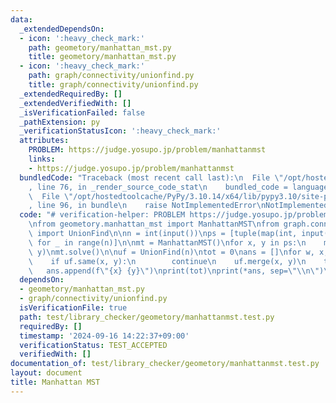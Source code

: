 ```yaml
---
data:
  _extendedDependsOn:
  - icon: ':heavy_check_mark:'
    path: geometory/manhattan_mst.py
    title: geometory/manhattan_mst.py
  - icon: ':heavy_check_mark:'
    path: graph/connectivity/unionfind.py
    title: graph/connectivity/unionfind.py
  _extendedRequiredBy: []
  _extendedVerifiedWith: []
  _isVerificationFailed: false
  _pathExtension: py
  _verificationStatusIcon: ':heavy_check_mark:'
  attributes:
    PROBLEM: https://judge.yosupo.jp/problem/manhattanmst
    links:
    - https://judge.yosupo.jp/problem/manhattanmst
  bundledCode: "Traceback (most recent call last):\n  File \"/opt/hostedtoolcache/PyPy/3.10.14/x64/lib/pypy3.10/site-packages/onlinejudge_verify/documentation/build.py\"\
    , line 76, in _render_source_code_stat\n    bundled_code = language.bundle(\n\
    \  File \"/opt/hostedtoolcache/PyPy/3.10.14/x64/lib/pypy3.10/site-packages/onlinejudge_verify/languages/python.py\"\
    , line 96, in bundle\n    raise NotImplementedError\nNotImplementedError\n"
  code: "# verification-helper: PROBLEM https://judge.yosupo.jp/problem/manhattanmst\n\
    \nfrom geometory.manhattan_mst import ManhattanMST\nfrom graph.connectivity.unionfind\
    \ import UnionFind\n\nn = int(input())\nps = [tuple(map(int, input().split()))\
    \ for _ in range(n)]\n\nmt = ManhattanMST()\nfor x, y in ps:\n    mt.add_point(x,\
    \ y)\nmt.solve()\n\nuf = UnionFind(n)\ntot = 0\nans = []\nfor w, x, y in mt.edges:\n\
    \    if uf.same(x, y):\n        continue\n    uf.merge(x, y)\n    tot += w\n \
    \   ans.append(f\"{x} {y}\")\nprint(tot)\nprint(*ans, sep=\"\\n\")\n"
  dependsOn:
  - geometory/manhattan_mst.py
  - graph/connectivity/unionfind.py
  isVerificationFile: true
  path: test/library_checker/geometory/manhattanmst.test.py
  requiredBy: []
  timestamp: '2024-09-16 14:22:37+09:00'
  verificationStatus: TEST_ACCEPTED
  verifiedWith: []
documentation_of: test/library_checker/geometory/manhattanmst.test.py
layout: document
title: Manhattan MST
---
```



